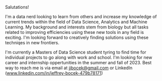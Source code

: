 Salutations!

 I'm a data nerd looking to learn from others and increase my knowledge of current trends within the field of Data Science, Analytics and Machine Learning.
 My background and interests stem from biology but all tasks related to improving efficiencies using these new tools in any field is exciting.
 I'm looking forward to creatively finding solutions using these techniqes in new frontiers. 
 
 I'm currently a Masters of Data Science student tyring to find time for individual projects to go along with work and school. 
 I'm looking for new career and internship oppertunities in the summer and fall of 2023. 
 Best way to reach me is via email at jjbocek@gmail.com or LinkedIn (www.linkedin.com/in/jeffrey-bocek-479b78171)

<!---
jjbocek/jjbocek is a ✨ special ✨ repository because its `README.md` (this file) appears on your GitHub profile.
You can click the Preview link to take a look at your changes.
--->
